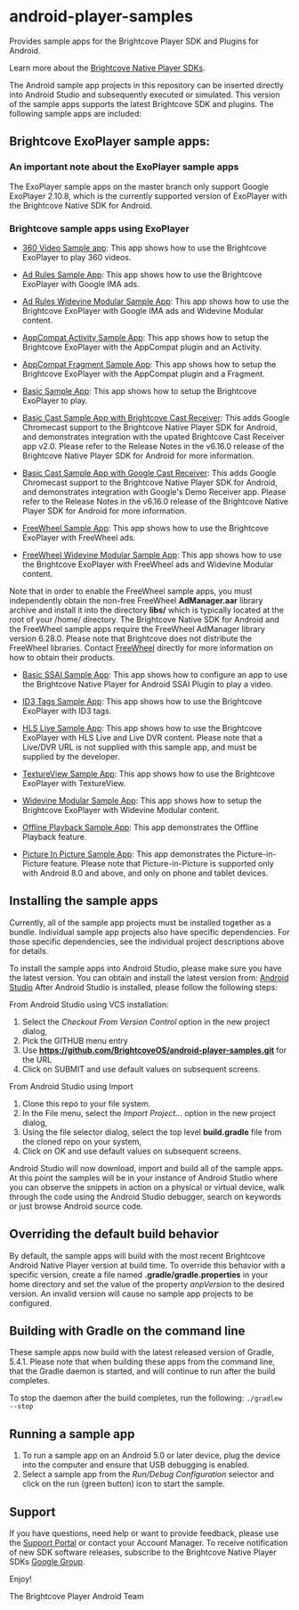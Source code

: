 android-player-samples
======================

Provides sample apps for the Brightcove Player SDK and Plugins for Android.

Learn more about the [Brightcove Native Player SDKs](https://support.brightcove.com/native-player-sdks).

The Android sample app projects in this repository can be inserted directly into Android Studio and subsequently executed or simulated.
This version of the sample apps supports the latest Brightcove SDK and plugins.  The following sample apps are included:

## Brightcove ExoPlayer sample apps:

### An important note about the ExoPlayer sample apps
The ExoPlayer sample apps on the master branch only support Google ExoPlayer 2.10.8, which is the currently supported version of ExoPlayer with the Brightcove Native SDK for Android.

### Brightcove sample apps using ExoPlayer

* [360 Video Sample app](https://github.com/BrightcoveOS/android-player-samples/tree/master/exoplayer-java/360VideoSampleApp/): This app shows how to use the Brightcove ExoPlayer to play 360 videos.

* [Ad Rules Sample App](https://github.com/BrightcoveOS/android-player-samples/tree/master/exoplayer-java/AdRulesIMASampleApp): This app shows how to use the Brightcove ExoPlayer with Google IMA ads.

* [Ad Rules Widevine Modular Sample App](https://github.com/BrightcoveOS/android-player-samples/tree/master/exoplayer-java/AdRulesIMAWidevineModularSampleApp): This app shows how to use the Brightcove ExoPlayer with Google IMA ads and Widevine Modular content.

* [AppCompat Activity Sample App](https://github.com/BrightcoveOS/android-player-samples/tree/master/exoplayer-java/AppCompatActivitySampleApp): This app shows how to setup the Brightcove ExoPlayer with the AppCompat plugin and an Activity.

* [AppCompat Fragment Sample App](https://github.com/BrightcoveOS/android-player-samples/tree/master/exoplayer-java/AppCompatFragmentSampleApp): This app shows how to setup the Brightcove ExoPlayer with the AppCompat plugin and a Fragment.

* [Basic Sample App](https://github.com/BrightcoveOS/android-player-samples/tree/master/exoplayer-java/BasicSampleApp): This app shows how to setup the Brightcove ExoPlayer to play.

* [Basic Cast Sample App with Brightcove Cast Receiver](https://github.com/BrightcoveOS/android-player-samples/tree/master/exoplayer-java/BasicCastBrightcoveReceiverSampleApp): This adds Google Chromecast support to the Brightcove Native Player SDK for Android, and demonstrates integration with the upated Brightcove Cast Receiver app v2.0. Please refer to the Release Notes in the v6.16.0 release of the Brightcove Native Player SDK for Android for more information.

* [Basic Cast Sample App with Google Cast Receiver](https://github.com/BrightcoveOS/android-player-samples/tree/master/exoplayer-java/BasicCastGoogleReceiverSampleApp): This adds Google Chromecast support to the Brightcove Native Player SDK for Android, and demonstrates integration with Google's Demo Receiver app. Please refer to the Release Notes in the v6.16.0 release of the Brightcove Native Player SDK for Android for more information.

* [FreeWheel Sample App](https://github.com/BrightcoveOS/android-player-samples/tree/master/exoplayer-java/FreeWheelSampleApp): This app shows how to use the Brightcove ExoPlayer with FreeWheel ads.

* [FreeWheel Widevine Modular Sample App](https://github.com/BrightcoveOS/android-player-samples/tree/master/exoplayer-java/FreeWheelWidevineModularSampleApp): This app shows how to use the Brightcove ExoPlayer with FreeWheel ads and Widevine Modular content.

Note that in order to enable the FreeWheel sample apps, you must independently obtain the non-free FreeWheel **AdManager.aar** library archive and install it into the directory **libs/** which is typically located at the root of your /home/ directory. The Brightcove Native SDK for Android and the FreeWheel sample apps require the FreeWheel AdManager library version 6.28.0. Please note that Brightcove does not distribute the FreeWheel libraries. Contact [FreeWheel](http://freewheel.tv/about/#contact-us) directly for more information on how to obtain their products.

* [Basic SSAI Sample App](https://github.com/BrightcoveOS/android-player-samples/tree/master/exoplayer-java/BasicSsaiSampleApp): This app shows how to configure an app to use the Brightcove Native Player for Android SSAI Plugin to play a video.

* [ID3 Tags Sample App](https://github.com/BrightcoveOS/android-player-samples/tree/master/exoplayer-java/ID3SampleApp): This app shows how to use the Brightcove ExoPlayer with ID3 tags.

* [HLS Live Sample App](https://github.com/BrightcoveOS/android-player-samples/tree/master/exoplayer-java/LiveSampleApp): This app shows how to use the Brightcove ExoPlayer with HLS Live and Live DVR content. Please note that a Live/DVR URL is not supplied with this sample app, and must be supplied by the developer.

* [TextureView Sample App](https://github.com/BrightcoveOS/android-player-samples/tree/master/exoplayer-java/TextureViewSampleApp): This app shows how to use the Brightcove ExoPlayer with TextureView.

* [Widevine Modular Sample App](https://github.com/BrightcoveOS/android-player-samples/tree/master/exoplayer-java/WidevineModularSampleApp): This app shows how to setup the Brightcove ExoPlayer with Widevine Modular content.

* [Offline Playback Sample App](https://github.com/BrightcoveOS/android-player-samples/tree/master/exoplayer-java/OfflinePlaybackSampleApp): This app demonstrates the Offline Playback feature.

* [Picture In Picture Sample App](https://github.com/BrightcoveOS/android-player-samples/tree/master/exoplayer-java/PictureInPictureSampleApp): This app demonstrates the Picture-in-Picture feature. Please note that Picture-in-Picture is supported only with Android 8.0 and above, and only on phone and tablet devices.

## Installing the sample apps
Currently, all of the sample app projects must be installed together as a bundle. Individual sample app projects also have specific dependencies. For those specific dependencies, see the individual project descriptions above for details.

To install the sample apps into Android Studio, please make sure you have the latest version. You can obtain and install the latest version from: [Android Studio](http://developer.android.com/sdk/installing/studio.html)
After Android Studio is installed, please follow the following steps:

From Android Studio using VCS installation:

1. Select the *Checkout From Version Control* option in the new project dialog,
1. Pick the GITHUB menu entry
1. Use **https://github.com/BrightcoveOS/android-player-samples.git** for the URL
1. Click on SUBMIT and use default values on subsequent screens.

From Android Studio using Import

1. Clone this repo to your file system.
1. In the File menu, select the *Import Project...* option in the new project dialog,
1. Using the file selector dialog, select the top level **build.gradle** file from the cloned repo on your system,
1. Click on OK and use default values on subsequent screens.

Android Studio will now download, import and build all of the sample apps.  At this point the samples will be in your instance of Android Studio where you can observe the snippets in action on a physical or virtual device, walk through the code using the Android Studio debugger, search on keywords or just browse Android source code.

## Overriding the default build behavior
By default, the sample apps will build with the most recent Brightcove Android Native Player version at build time. To override this behavior with a specific version, create a file named **.gradle/gradle.properties** in your home directory and set the value of the property *anpVersion* to the desired version.  An invalid version will cause no sample app projects to be configured.

## Building with Gradle on the command line
These sample apps now build with the latest released version of Gradle, 5.4.1. Please note that when building these apps from the command line, that the Gradle daemon is started, and will continue to run after the build completes.

To stop the daemon after the build completes, run the following:
`./gradlew --stop`

## Running a sample app
1. To run a sample app on an Android 5.0 or later device, plug the device into the computer and ensure that USB debugging is enabled.
1. Select a sample app from the *Run/Debug Configuration* selector and click on the run (green button) icon to start the sample.

## Support
If you have questions, need help or want to provide feedback, please use the [Support Portal](https://supportportal.brightcove.com/s/login/) or contact your Account Manager.  To receive notification of new SDK software releases, subscribe to the Brightcove Native Player SDKs [Google Group](https://groups.google.com/g/brightcove-native-player-sdks).

Enjoy!

The Brightcove Player Android Team
